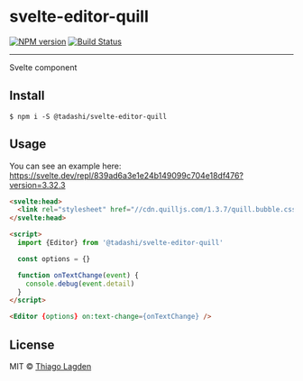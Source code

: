 # svelte-editor-quill

[![NPM version][npm-img]][npm]
[![Build Status][ci-img]][ci]


[npm-img]:         https://img.shields.io/npm/v/@tadashi/svelte-editor-quill.svg
[npm]:             https://www.npmjs.com/package/@tadashi/svelte-editor-quill
[ci-img]:          https://github.com/lagden/svelte-editor-quill/workflows/Node.js%20CI/badge.svg
[ci]:              https://github.com/lagden/svelte-editor-quill/actions?query=workflow%3A%22Node.js+CI%22

---

Svelte component

## Install

```
$ npm i -S @tadashi/svelte-editor-quill
```


## Usage

You can see an example here: https://svelte.dev/repl/839ad6a3e1e24b149099c704e18df476?version=3.32.3

```html
<svelte:head>
  <link rel="stylesheet" href="//cdn.quilljs.com/1.3.7/quill.bubble.css">
</svelte:head>

<script>
  import {Editor} from '@tadashi/svelte-editor-quill'

  const options = {}

  function onTextChange(event) {
    console.debug(event.detail)
  }
</script>

<Editor {options} on:text-change={onTextChange} />
```


## License

MIT © [Thiago Lagden](https://github.com/lagden)
